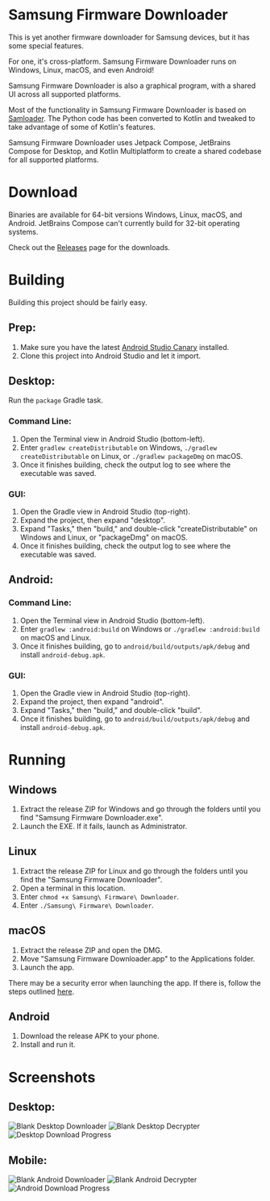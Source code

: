 # Samsung Firmware Downloader
This is yet another firmware downloader for Samsung devices, but it has some special features.

For one, it's cross-platform. Samsung Firmware Downloader runs on Windows, Linux, macOS, and even Android! 

Samsung Firmware Downloader is also a graphical program, with a shared UI across all supported platforms.

Most of the functionality in Samsung Firmware Downloader is based on [Samloader](https://github.com/nlscc/samloader). The Python code has been converted to Kotlin and tweaked to take advantage of some of Kotlin's features.

Samsung Firmware Downloader uses Jetpack Compose, JetBrains Compose for Desktop, and Kotlin Multiplatform to create a shared codebase for all supported platforms.

# Download
Binaries are available for 64-bit versions Windows, Linux, macOS, and Android. JetBrains Compose can't currently build for 32-bit operating systems.

Check out the [Releases](https://github.com/zacharee/SamloaderKotlin/releases) page for the downloads.

# Building
Building this project should be fairly easy.

## Prep:
1. Make sure you have the latest [Android Studio Canary](https://developer.android.com/studio/preview) installed.
2. Clone this project into Android Studio and let it import.
   
## Desktop:
Run the `package` Gradle task.

### Command Line:
1. Open the Terminal view in Android Studio (bottom-left).
2. Enter `gradlew createDistributable` on Windows, `./gradlew createDistributable` on Linux, or `./gradlew packageDmg` on macOS.
3. Once it finishes building, check the output log to see where the executable was saved.

### GUI:
1. Open the Gradle view in Android Studio (top-right).
2. Expand the project, then expand "desktop".
3. Expand "Tasks," then "build," and double-click "createDistributable" on Windows and Linux, or "packageDmg" on macOS.
4. Once it finishes building, check the output log to see where the executable was saved.

## Android:

### Command Line:
1. Open the Terminal view in Android Studio (bottom-left).
2. Enter `gradlew :android:build` on Windows or `./gradlew :android:build` on macOS and Linux.
3. Once it finishes building, go to `android/build/outputs/apk/debug` and install `android-debug.apk`.

### GUI:
1. Open the Gradle view in Android Studio (top-right).
2. Expand the project, then expand "android".
3. Expand "Tasks," then "build," and double-click "build".
4. Once it finishes building, go to `android/build/outputs/apk/debug` and install `android-debug.apk`.

# Running

## Windows

1. Extract the release ZIP for Windows and go through the folders until you find "Samsung Firmware Downloader.exe".
2. Launch the EXE. If it fails, launch as Administrator.

## Linux

1. Extract the release ZIP for Linux and go through the folders until you find the "Samsung Firmware Downloader".
2. Open a terminal in this location.
3. Enter `chmod +x Samsung\ Firmware\ Downloader`.
4. Enter `./Samsung\ Firmware\ Downloader`.

## macOS

1. Extract the release ZIP and open the DMG.
2. Move "Samsung Firmware Downloader.app" to the Applications folder.
3. Launch the app.

There may be a security error when launching the app. If there is, follow the steps outlined [here](https://github.com/hashicorp/terraform/issues/23033#issuecomment-542302933).

## Android

1. Download the release APK to your phone.
2. Install and run it.

# Screenshots

## Desktop:

![Blank Desktop Downloader](/screenshots/DesktopDownloadViewBlank.png)
![Blank Desktop Decrypter](/screenshots/DesktopDecryptViewBlank.png)
![Desktop Download Progress](/screenshots/DesktopDownloadViewProgress.png)

## Mobile:
![Blank Android Downloader](/screenshots/AndroidDownloadViewBlank.jpg)
![Blank Android Decrypter](/screenshots/AndroidDecryptViewBlank.jpg)
![Android Download Progress](/screenshots/AndroidDownloadViewProgress.jpg)
